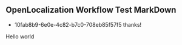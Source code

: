 ## OpenLocalization Workflow Test MarkDown
* 10fab8b9-6e0e-4c82-b7c0-708eb85f57f5 
thanks!

Hello world